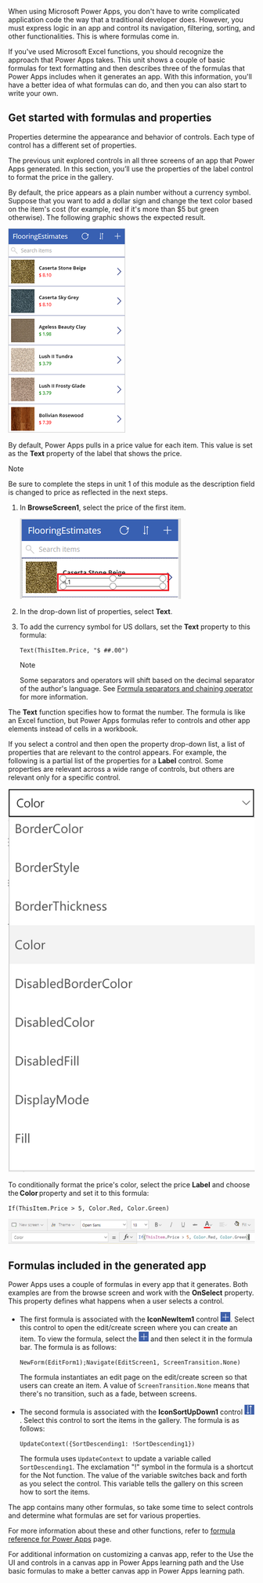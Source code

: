 When using Microsoft Power Apps, you don't have to write complicated application code the way that a traditional developer does. However, you must express logic in an app and control its navigation, filtering, sorting, and other functionalities. This is where formulas come in.

If you've used Microsoft Excel functions, you should recognize the approach that Power Apps takes. This unit shows a couple of basic formulas for text formatting and then describes three of the formulas that Power Apps includes when it generates an app. With this information, you'll have a better idea of what formulas can do, and then you can also start to write your own.

## Get started with formulas and properties
Properties determine the appearance and behavior of controls. Each type of control has a different set of properties. 

The previous unit explored controls in all three screens of an app that Power Apps generated. In this section, you’ll use the properties of the label control to format the price in the gallery.

By default, the price appears as a plain number without a currency symbol. Suppose that you want to add a dollar sign and change the text color based on the item's cost (for example, red if it's more than $5 but green otherwise). The following graphic shows the expected result.

![Screenshot of text formatting for color and currency in gallery.](../media/conditional-format.png)

By default, Power Apps pulls in a price value for each item. This value is set as the **Text** property of the label that shows the price.

> [!NOTE]
> Be sure to complete the steps in unit 1 of this module as the description field is changed to price as reflected in the next steps.

1. In **BrowseScreen1**, select the price of the first item.

   ![Screenshot of select price of the first item in browse screen.](../media/select-price.png)

1. In the drop-down list of properties, select **Text**.

1. To add the currency symbol for US dollars, set the **Text** property to this formula:

   ```powerappsfl
   Text(ThisItem.Price, "$ ##.00")
   ```

   > [!NOTE]
   > Some separators and operators will shift based on the decimal separator of the author's language. See [Formula separators and chaining operator](https://docs.microsoft.com/powerapps/maker/canvas-apps/global-apps#formula-separators-and-chaining-operator) for more information.

The **Text** function specifies how to format the number. The formula is like an Excel function, but Power Apps formulas refer to controls and other app elements instead of cells in a workbook.

If you select a control and then open the property drop-down list, a list of properties that are relevant to the control appears. For example, the following is a partial list of the properties for a **Label** control. Some properties are relevant across a wide range of controls, but others are relevant only for a specific control.

![Screenshot of setting properties fpr the drop-down list.](../media/powerapps-formulas4.png)

To conditionally format the price's color, select the price **Label** and choose the **Color** property and set it to this formula: 

```powerappsfl
If(ThisItem.Price > 5, Color.Red, Color.Green)
```

![Screenshot of the formula for the color property screen.](../media/power-apps-color.png)

## Formulas included in the generated app

Power Apps uses a couple of formulas in every app that it generates. Both examples are from the browse screen and work with the **OnSelect** property. This property defines what happens when a user selects a control.

* The first formula is associated with the **IconNewItem1** control ![New item icon](../media/powerapps-icon-add-item.png). Select this control to open the edit/create screen where you can create an item. To view the formula, select the ![New item icon](../media/powerapps-icon-add-item.png) and then select it in the formula bar. The formula is as follows:

  ```powerappsfl
  NewForm(EditForm1);Navigate(EditScreen1, ScreenTransition.None)
  ```

  The formula instantiates an edit page on the edit/create screen so that users can create an item. A value of `ScreenTransition.None` means that there's no transition, such as a fade, between screens.

* The second formula is associated with the **IconSortUpDown1** control ![Screenshot of the formula for the sort gallery icon items.](../media/powerapps-icon-sort.png). Select this control to sort the items in the gallery. The formula is as follows:

  ```powerappsfl
  UpdateContext({SortDescending1: !SortDescending1})
  ```

  The formula uses `UpdateContext` to update a variable called `SortDescending1`. The exclamation "!" symbol in the formula is a shortcut for the Not function. The value of the variable switches back and forth as you select the control. This variable tells the gallery on this screen how to sort the items.

The app contains many other formulas, so take some time to select controls and determine what formulas are set for various properties.

For more information about these and other functions, refer to [formula reference for Power Apps](https://docs.microsoft.com/powerapps/maker/canvas-apps/formula-reference) page.

For additional information on customizing a canvas app, refer to the Use the UI and controls in a canvas app in Power Apps learning path and the Use basic formulas to make a better canvas app in Power Apps learning path.
